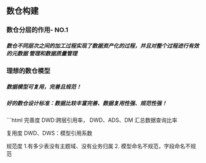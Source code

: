 ## 数仓构建
<h3>数仓分层的作用- NO.1</h3>
 <h5>数仓不同层次之间的加工过程实现了数据资产化的过程，并且对整个过程进行有效的元数据
 管理和数据质量管理</h5>
 
 
 <h3>理想的数仓模型</h3>
 <h5>数据模型可复用，完善且规范！</h5>
 <h5>好的数仓设计标准：数据比较丰富完善、数据复用性强、规范性强！</h5>
 ```html
完善度
    DWD:跨层引用率，
    DWD、ADS、DM 汇总数据查询比率

复用度
    DWD、DWS：模型引用系数

规范度
   1.有多少表没有主题域、没有业务归属
   2. 模型命名不规范，字段命名不规范
```
 
 
 
 